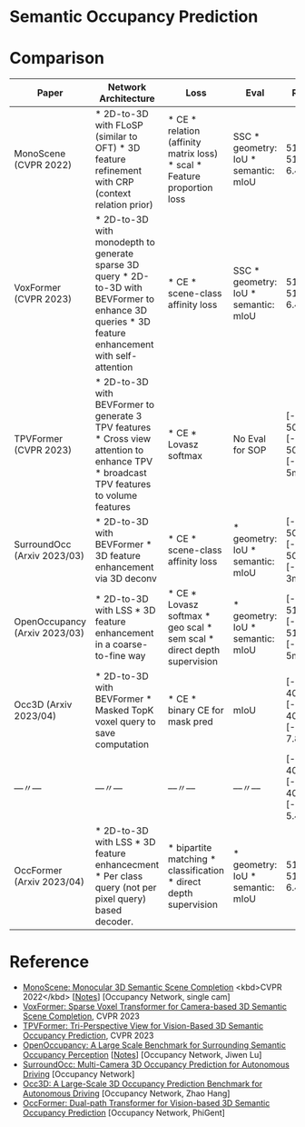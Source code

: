 # Semantic Occupancy Prediction

# Comparison

| Paper | Network Architecture | Loss | Eval | Range | Voxel Format | Voxel Size | Main dataset |
| --- | --- | --- | --- | --- | --- | --- | --- |
| MonoScene (CVPR 2022) | * 2D-to-3D with FLoSP (similar to OFT) \* 3D feature refinement with CRP (context relation prior) | * CE \* relation (affinity matrix loss) \* scal \* Feature proportion loss | SSC \* geometry: IoU \* semantic: mIoU | 51.2m x 51.2m x 6.4m | 256x256x32 | 0.2 m | SemanticKITTI |
| VoxFormer (CVPR 2023) | * 2D-to-3D with monodepth to generate sparse 3D query \* 2D-to-3D with BEVFormer to enhance 3D queries \* 3D feature enhancement with self-attention | * CE \* scene-class affinity loss | SSC \* geometry: IoU \* semantic: mIoU | 51.2m x 51.2m x 6.4m | 256x256x32 | 0.2 m | SemanticKITTI |
| TPVFormer (CVPR 2023) | * 2D-to-3D with BEVFormer to generate 3 TPV features \* Cross view attention to enhance TPV \* broadcast TPV features to volume features | * CE \* Lovasz softmax | No Eval for SOP | [-50m, 50m] x [-50m, 50m] x [-3m, 5m] | 200x200x16 | 0.5 m | NuScenes |
| SurroundOcc (Arxiv 2023/03) | * 2D-to-3D with BEVFormer \* 3D feature enhancement via 3D deconv | * CE \* scene-class affinity loss | * geometry: IoU \* semantic: mIoU | [-50m, 50m] x [-50m, 50m] x [-5m, 3m] | 200x200x16 | 0.5 m | NuScenes-derived dataset |
| OpenOccupancy (Arxiv 2023/03) | * 2D-to-3D with LSS \* 3D feature enhancement in a coarse-to-fine way | * CE \* Lovasz softmax \* geo scal \* sem scal \* direct depth supervision | * geometry: IoU \* semantic: mIoU | [-51.2m, 51.2m] x [-51.2m, 51.2m] x [-3m, 5m] | 512x512x40 | 0.2 m | NuScenes-Occupancy |
| Occ3D (Arxiv 2023/04) | * 2D-to-3D with BEVFormer \* Masked TopK voxel query to save computation | * CE \* binary CE for mask pred | mIoU | [-40m, 40m] x [-40m, 40m] x [-5m, 7.8m] | 200x200x32 | 0.4 m | Occ3D-Waymo  |
| ––〃–– | ––〃–– | ––〃–– | ––〃–– | [-40m, 40m] x [-40m, 40m] x [-1m, 5.4m] | 200x200x16 | 0.4 m | Occ3D-nuScenes |
| OccFormer (Arxiv 2023/04) | * 2D-to-3D with LSS \* 3D feature enhancecment \* Per class query (not per pixel query) based decoder. | * bipartite matching \* classification \* direct depth supervision | * geometry: IoU \* semantic: mIoU | 51.2m x 51.2m x 6.4m | 256x256x32 | 0.2 m | SemanticKITTI |



# Reference

- [MonoScene: Monocular 3D Semantic Scene Completion]([https://arxiv.org/abs/2112.00726](https://arxiv.org/abs/2112.00726)) <kbd>CVPR 2022</kbd> [[Notes](paper_notes/monoscene.md)] [Occupancy Network, single cam]
- [VoxFormer: Sparse Voxel Transformer for Camera-based 3D Semantic Scene Completion]([https://arxiv.org/abs/2302.12251](https://arxiv.org/abs/2302.12251)), CVPR 2023
- [TPVFormer: Tri-Perspective View for Vision-Based 3D Semantic Occupancy Prediction]([https://arxiv.org/abs/2302.07817](https://arxiv.org/abs/2302.07817)), CVPR 2023
- [OpenOccupancy: A Large Scale Benchmark for Surrounding Semantic Occupancy Perception](https://arxiv.org/abs/2303.03991) [[Notes](notion://www.notion.so/paper_notes/openoccupancy.md)] [Occupancy Network, Jiwen Lu]
- [SurroundOcc: Multi-Camera 3D Occupancy Prediction for Autonomous Driving]([https://arxiv.org/abs/2303.09551](https://arxiv.org/abs/2303.09551)) [Occupancy Network]
- [Occ3D: A Large-Scale 3D Occupancy Prediction Benchmark for Autonomous Driving](https://arxiv.org/abs/2304.14365) [Occupancy Network, Zhao Hang]
- [OccFormer: Dual-path Transformer for Vision-based 3D Semantic Occupancy Prediction](https://arxiv.org/abs/2304.05316) [Occupancy Network, PhiGent]